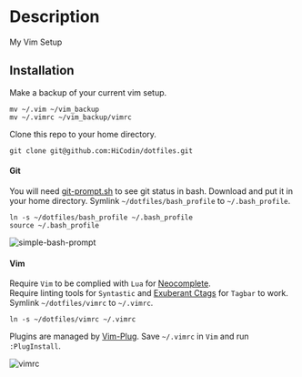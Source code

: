 # Description

My Vim Setup

## Installation

Make a backup of your current vim setup.

```    
mv ~/.vim ~/vim_backup
mv ~/.vimrc ~/vim_backup/vimrc
```

Clone this repo to your home directory.

```
git clone git@github.com:HiCodin/dotfiles.git
```

#### Git

You will need [git-prompt.sh](https://raw.githubusercontent.com/git/git/master/contrib/completion/git-prompt.sh) to see git status in bash.
Download and put it in your home directory. Symlink `~/dotfiles/bash_profile` to `~/.bash_profile`.

```
ln -s ~/dotfiles/bash_profile ~/.bash_profile
source ~/.bash_profile
```
![simple-bash-prompt](https://cloud.githubusercontent.com/assets/13816418/10546520/6a7c41be-7454-11e5-943b-b3bee38940bc.png)

#### Vim
Require `Vim` to be complied with `Lua` for [Neocomplete](https://github.com/Shougo/neocomplete.vim). <br>
Require linting tools for `Syntastic` and [Exuberant Ctags](http://ctags.sourceforge.net/) for `Tagbar` to work. <br>
Symlink `~/dotfiles/vimrc` to `~/.vimrc`.
```
ln -s ~/dotfiles/vimrc ~/.vimrc
```
Plugins are managed by [Vim-Plug](https://github.com/junegunn/vim-plug).
Save `~/.vimrc` in `Vim` and run `:PlugInstall`. <br>

![vimrc](https://cloud.githubusercontent.com/assets/13816418/10545823/a6b80518-7450-11e5-9659-8c44d085ff4c.png)
